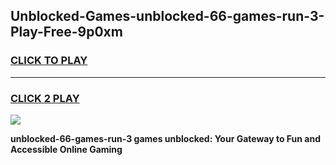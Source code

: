 
## Unblocked-Games-unblocked-66-games-run-3-Play-Free-9p0xm
<h3>
<a href="https://premium76.site?title=unblocked-66-games-run-3&ref=21A">CLICK TO PLAY</a></h3>
<hr>

<h3>
<a href="https://premium76.site?title=unblocked-66-games-run-3&ref=21A">CLICK 2 PLAY</a>
  
</h3>

<a href="https://premium76.site?title=unblocked-66-games-run-3&ref=21A"><img src="https://clearcache.store/games.png"></a>


**unblocked-66-games-run-3 games unblocked: Your Gateway to Fun and Accessible Online Gaming**
